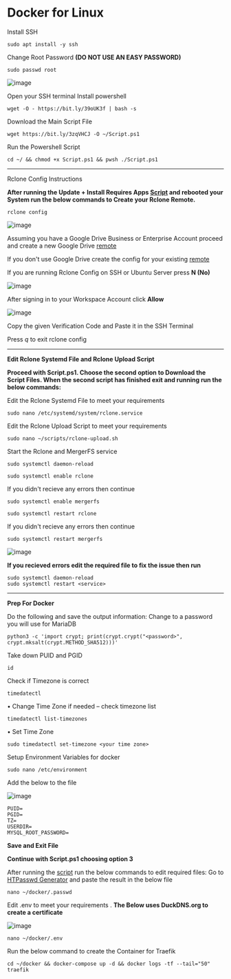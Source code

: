 # Docker for Linux 

Install SSH 
```
sudo apt install -y ssh
```

Change Root Password **(DO NOT USE AN EASY PASSWORD)**
```
sudo passwd root
```
![image](https://user-images.githubusercontent.com/90516190/134331678-37104c42-ce77-4c48-8c77-483b5532fb4d.png)

Open your SSH terminal
Install powershell
```
wget -O - https://bit.ly/39oUK3f | bash -s
```
Download the Main Script File
```
wget https://bit.ly/3zqVHCJ -O ~/Script.ps1
```
Run the Powershell Script
```
cd ~/ && chmod +x Script.ps1 && pwsh ./Script.ps1
```
---------------------------------------------------------

Rclone Config Instructions


**After running the Update + Install Requires Apps [Script](https://github.com/sdmanson8/scripts/blob/main/Script%20Files/PrepLinuxForDocker.sh) and rebooted your System run the below commands to Create your Rclone Remote.**

```
rclone config
```
![image](https://user-images.githubusercontent.com/90516190/134173943-32ea4514-e922-43a9-89da-3fee16a4426f.png)

Assuming you have a Google Drive Business or Enterprise Account proceed and create a new Google Drive [remote](https://rclone.org/drive/)

If you don't use Google Drive create the config for your existing [remote](https://rclone.org/overview/)

If you are running Rclone Config on SSH or Ubuntu Server press **N (No)**

![image](https://user-images.githubusercontent.com/90516190/134175801-dce9d5b4-8fef-4073-8e58-df417419dd39.png)

After signing in to your Workspace Account click **Allow**

![image](https://user-images.githubusercontent.com/90516190/134176384-22ccddac-692a-4318-b79c-9bd170d7d6c9.png)

Copy the given Verification Code and Paste it in the SSH Terminal

Press *q* to exit rclone config

-------------------------------------------------------------------------
**Edit Rclone Systemd File and Rclone Upload Script**

**Proceed with Script.ps1. Choose the second option to Download the Script Files. When the second script has finished exit and running run the below commands:**

Edit the Rclone Systemd File to meet your requirements
```
sudo nano /etc/systemd/system/rclone.service
```
Edit the Rclone Upload Script to meet your requirements
```
sudo nano ~/scripts/rclone-upload.sh
```

Start the Rclone and MergerFS service
```
sudo systemctl daemon-reload 
```
```
sudo systemctl enable rclone
```
If you didn't recieve any errors then continue
```
sudo systemctl enable mergerfs
```
```
sudo systemctl restart rclone
```
If you didn't recieve any errors then continue
```
sudo systemctl restart mergerfs
```

![image](https://user-images.githubusercontent.com/90516190/134328805-800c98aa-13be-4a15-bb53-6720dc6d9e29.png)

**If you recieved errors edit the required file to fix the issue then run**
```
sudo systemctl daemon-reload
sudo systemctl restart <service>
```
-------------------------------------------------
**Prep For Docker**

Do the following and save the output information:
Change <password> to a password you will use for MariaDB
```
python3 -c 'import crypt; print(crypt.crypt("<password>", crypt.mksalt(crypt.METHOD_SHA512)))' 
```
Take down PUID and PGID
```
id
```
Check if Timezone is correct
```
timedatectl
```
•	Change Time Zone if needed – check timezone list 
  ```
  timedatectl list-timezones
  ```
•	Set Time Zone 
  ```
  sudo timedatectl set-timezone <your time zone>
  ```
Setup Environment Variables for docker
```
sudo nano /etc/environment
```
Add the below to the file
  
![image](https://user-images.githubusercontent.com/90516190/134481740-7efb4cab-5850-4115-867f-3d9b8a60ca83.png)

```
PUID=
PGID=
TZ=
USERDIR=
MYSQL_ROOT_PASSWORD=
```
**Save and Exit File**

**Continue with Script.ps1 choosing option 3**

After running the [script](https://github.com/sdmanson8/scripts/edit/main/Script%20Files/CreateDummyTraefikCert.sh) run the below commands to edit required files:
Go to [HTPasswd Generator](https://www.web2generators.com/apache-tools/htpasswd-generator) and paste the result in the below file
```
nano ~/docker/.passwd
```
Edit .env to meet your requirements . **The Below uses DuckDNS.org to create a certificate**
  
![image](https://user-images.githubusercontent.com/90516190/134488892-e1d016ca-bd88-4ca3-8384-561101985a4c.png)

```
nano ~/docker/.env
```
Run the below command to create the Container for Traefik
```
cd ~/docker && docker-compose up -d && docker logs -tf --tail="50" traefik
```
